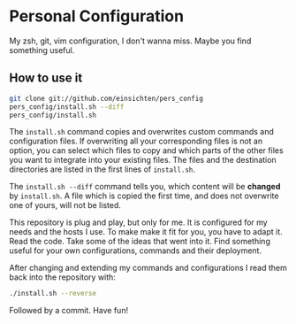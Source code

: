 # Personal Configuration

My zsh, git, vim configuration, I don't wanna miss. Maybe you find something useful.

## How to use it

```sh
git clone git://github.com/einsichten/pers_config
pers_config/install.sh --diff
pers_config/install.sh
```

The `install.sh` command copies and overwrites custom commands and configuration files. If overwriting all your corresponding files is not an option, you can select which files to copy and which parts of the other files you want to integrate into your existing files. The files and the destination directories are listed in the first lines of `install.sh`.

The `install.sh --diff` command tells you, which content will be __changed__ by `install.sh`. A file which is copied the first time, and does not overwrite one of yours, will not be listed.

This repository is plug and play, but only for me. It is configured for my needs and the hosts I use. To make make it fit for you, you have to adapt it. Read the code. Take some of the ideas that went into it. Find something useful for your own configurations, commands and their deployment.

After changing and extending my commands and configurations I read them back into the repository with:

```sh
./install.sh --reverse
```

Followed by a commit. Have fun!

